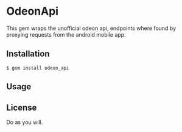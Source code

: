 # OdeonApi

This gem wraps the unofficial odeon api, endpoints where found by proxying requests from the android mobile app.

## Installation

    $ gem install odeon_api

## Usage


## License

Do as you will.
